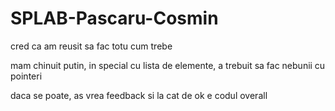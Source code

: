 # SPLAB-Pascaru-Cosmin
cred ca am reusit sa fac totu cum trebe

mam chinuit putin, in special cu lista de elemente, a trebuit sa fac nebunii cu pointeri

daca se poate, as vrea feedback si la cat de ok e codul overall
